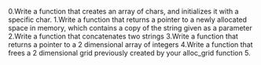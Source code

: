 0.Write a function that creates an array of chars, and initializes it with a specific char.
1.Write a function that returns a pointer to a newly allocated space in memory, which contains a copy of the string given as a parameter
2.Write a function that concatenates two strings
3.Write a function that returns a pointer to a 2 dimensional array of integers
4.Write a function that frees a 2 dimensional grid previously created by your alloc_grid function
5.
